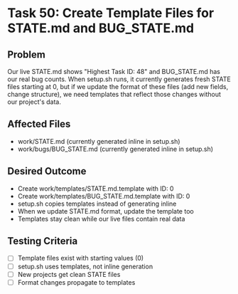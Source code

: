 # Task 50: Create Template Files for STATE.md and BUG_STATE.md

## Problem
Our live STATE.md shows "Highest Task ID: 48" and BUG_STATE.md has our real bug counts. When setup.sh runs, it currently generates fresh STATE files starting at 0, but if we update the format of these files (add new fields, change structure), we need templates that reflect those changes without our project's data.

## Affected Files
- work/STATE.md (currently generated inline in setup.sh)
- work/bugs/BUG_STATE.md (currently generated inline in setup.sh)

## Desired Outcome
- Create work/templates/STATE.md.template with ID: 0
- Create work/templates/BUG_STATE.md.template with ID: 0
- setup.sh copies templates instead of generating inline
- When we update STATE.md format, update the template too
- Templates stay clean while our live files contain real data

## Testing Criteria
- [ ] Template files exist with starting values (0)
- [ ] setup.sh uses templates, not inline generation
- [ ] New projects get clean STATE files
- [ ] Format changes propagate to templates